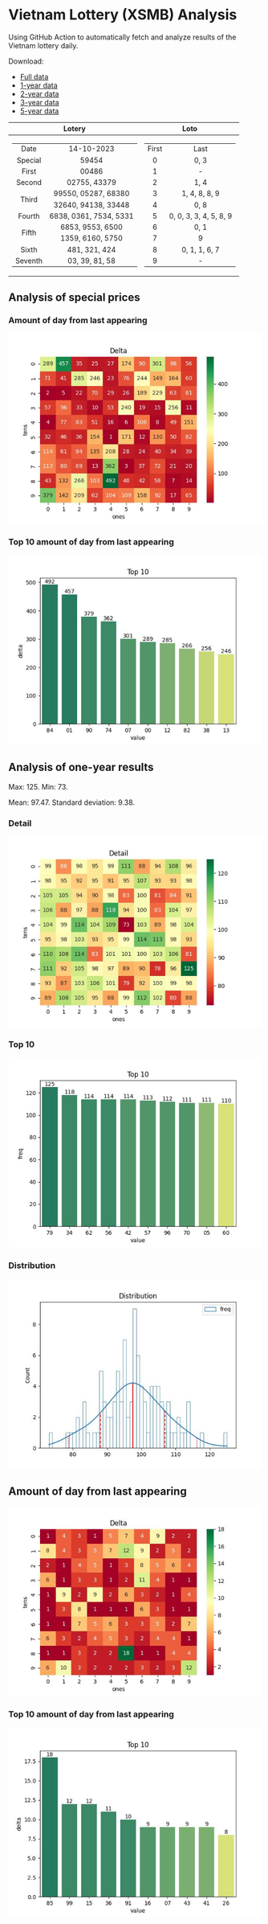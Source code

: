 # Vietnam Lottery (XSMB) Analysis

Using GitHub Action to automatically fetch and analyze results of the Vietnam lottery daily.

Download:

* [Full data](https://raw.githubusercontent.com/khiemdoan/vietnam-lottery-xsmb-analysis/main/results/xsmb.csv)
* [1-year data](https://raw.githubusercontent.com/khiemdoan/vietnam-lottery-xsmb-analysis/main/results/xsmb_1_year.csv)
* [2-year data](https://raw.githubusercontent.com/khiemdoan/vietnam-lottery-xsmb-analysis/main/results/xsmb_2_year.csv)
* [3-year data](https://raw.githubusercontent.com/khiemdoan/vietnam-lottery-xsmb-analysis/main/results/xsmb_3_year.csv)
* [5-year data](https://raw.githubusercontent.com/khiemdoan/vietnam-lottery-xsmb-analysis/main/results/xsmb_5_year.csv)

| Lotery      | Loto |
| :-----------: | :-----------: |
| <table><tr><td>Date</td><td>14-10-2023</td></tr><tr><td>Special</td><td>59454</td></tr><tr><td>First</td><td>00486</td></tr><tr><td>Second</td><td>02755, 43379</td></tr><tr><td rowspan="2">Third</td><td>99550, 05287, 68380</td></tr><tr><td>32640, 94138, 33448</td></tr><tr><td>Fourth</td><td>6838, 0361, 7534, 5331</td></tr><tr><td rowspan="2">Fifth</td><td>6853, 9553, 6500</td></tr><tr><td>1359, 6160, 5750</td></tr><tr><td>Sixth</td><td>481, 321, 424</td></tr><tr><td>Seventh</td><td>03, 39, 81, 58</td></tr></table> | <table><tr><td>First</td><td>Last</td></tr><tr><td>0</td><td>0, 3</td></tr><tr><td>1</td><td>-</td></tr><tr><td>2</td><td>1, 4</td></tr><tr><td>3</td><td>1, 4, 8, 8, 9</td></tr><tr><td>4</td><td>0, 8</td></tr><tr><td>5</td><td>0, 0, 3, 3, 4, 5, 8, 9</td></tr><tr><td>6</td><td>0, 1</td></tr><tr><td>7</td><td>9</td></tr><tr><td>8</td><td>0, 1, 1, 6, 7</td></tr><tr><td>9</td><td>-</td></tr></table> |


<h2>Analysis of special prices</h2>

<h3>Amount of day from last appearing</h3>

![Delta](images/special_delta.jpg)

<h3>Top 10 amount of day from last appearing</h3>

![Delta top 10](images/special_delta_top_10.jpg)

<h2>Analysis of one-year results</h2>

Max: 125. Min: 73.

Mean: 97.47. Standard deviation: 9.38.

<h3>Detail</h3>

![Detail](images/heatmap.jpg)

<h3>Top 10</h3>

![Top 10](images/top-10.jpg)

<h3>Distribution</h3>

![Distribution](images/distribution.jpg)

<h2>Amount of day from last appearing</h2>

![Delta](images/delta.jpg)

<h3>Top 10 amount of day from last appearing</h3>

![Delta top 10](images/delta_top_10.jpg)